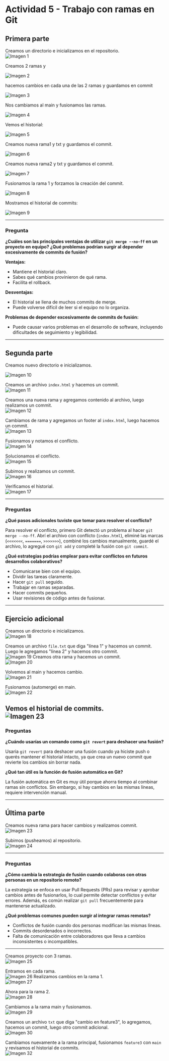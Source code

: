 # Actividad 5 - Trabajo con ramas en Git

## Primera parte

Creamos un directorio e inicializamos en el repositorio.  
![Imagen 1](https://github.com/AriusJoel1/DesarrolloDeSoftware/blob/main/actividad5/img/Imagen1.jpg)

Creamos 2 ramas y 

![Imagen 2](https://github.com/AriusJoel1/DesarrolloDeSoftware/blob/main/actividad5/img/Imagen2.jpg)

hacemos cambios en cada una de las 2 ramas y guardamos en commit

![Imagen 3](https://github.com/AriusJoel1/DesarrolloDeSoftware/blob/main/actividad5/img/Imagen3.jpg)

Nos cambiamos al main y fusionamos las ramas.  

![Imagen 4](https://github.com/AriusJoel1/DesarrolloDeSoftware/blob/main/actividad5/img/Imagen4.jpg)

Vemos el historial:  

![Imagen 5](https://github.com/AriusJoel1/DesarrolloDeSoftware/blob/main/actividad5/img/Imagen5.jpg)

Creamos nueva rama1 y txt y guardamos el commit.  

![Imagen 6](https://github.com/AriusJoel1/DesarrolloDeSoftware/blob/main/actividad5/img/Imagen6.jpg)

Creamos nueva rama2 y txt y guardamos el commit.  

![Imagen 7](https://github.com/AriusJoel1/DesarrolloDeSoftware/blob/main/actividad5/img/Imagen7.jpg)

Fusionamos la rama 1 y forzamos la creación del commit.

![Imagen 8](https://github.com/AriusJoel1/DesarrolloDeSoftware/blob/main/actividad5/img/Imagen8.jpg)

Mostramos el historial de commits:  

![Imagen 9](https://github.com/AriusJoel1/DesarrolloDeSoftware/blob/main/actividad5/img/Imagen9.jpg)

---

### Pregunta

**¿Cuáles son las principales ventajas de utilizar `git merge --no-ff` en un proyecto en equipo? ¿Qué problemas podrían surgir al depender excesivamente de commits de fusión?**

**Ventajas:**
- Mantiene el historial claro.
- Sabes qué cambios provinieron de qué rama.
- Facilita el rollback.

**Desventajas:**
- El historial se llena de muchos commits de merge.
- Puede volverse difícil de leer si el equipo no lo organiza.

**Problemas de depender excesivamente de commits de fusión:**
- Puede causar varios problemas en el desarrollo de software, incluyendo dificultades de seguimiento y legibilidad.

---

## Segunda parte

Creamos nuevo directorio e inicializamos.  

![Imagen 10](https://github.com/AriusJoel1/DesarrolloDeSoftware/blob/main/actividad5/img/Imagen10.jpg)


Creamos un archivo `index.html` y hacemos un commit.  
![Imagen 11](https://github.com/AriusJoel1/DesarrolloDeSoftware/blob/main/actividad5/img/Imagen11.jpg)

Creamos una nueva rama y agregamos contenido al archivo, luego realizamos un commit.  
![Imagen 12](https://github.com/AriusJoel1/DesarrolloDeSoftware/blob/main/actividad5/img/Imagen12.jpg)

Cambiamos de rama y agregamos un footer al `index.html`, luego hacemos un commit.  
![Imagen 13](https://github.com/AriusJoel1/DesarrolloDeSoftware/blob/main/actividad5/img/Imagen13.jpg)

Fusionamos y notamos el conflicto.  
![Imagen 14](https://github.com/AriusJoel1/DesarrolloDeSoftware/blob/main/actividad5/img/Imagen14.jpg)

Solucionamos el conflicto.  
![Imagen 15](https://github.com/AriusJoel1/DesarrolloDeSoftware/blob/main/actividad5/img/Imagen15.jpg)

Subimos y realizamos un commit.  
![Imagen 16](https://github.com/AriusJoel1/DesarrolloDeSoftware/blob/main/actividad5/img/Imagen16.jpg)

Verificamos el historial.  
![Imagen 17](https://github.com/AriusJoel1/DesarrolloDeSoftware/blob/main/actividad5/img/Imagen17.jpg)

---

### Preguntas

**¿Qué pasos adicionales tuviste que tomar para resolver el conflicto?**

Para resolver el conflicto, primero Git detectó un problema al hacer `git merge --no-ff`. Abrí el archivo con conflicto (`index.html`), eliminé las marcas (`<<<<<<<`, `=======`, `>>>>>>>`), combiné los cambios manualmente, guardé el archivo, lo agregué con `git add` y completé la fusión con `git commit`.

**¿Qué estrategias podrías emplear para evitar conflictos en futuros desarrollos colaborativos?**

- Comunicarse bien con el equipo.
- Dividir las tareas claramente.
- Hacer `git pull` seguido.
- Trabajar en ramas separadas.
- Hacer commits pequeños.
- Usar revisiones de código antes de fusionar.

---

## Ejercicio adicional

Creamos un directorio e inicializamos.  
![Imagen 18](https://github.com/AriusJoel1/DesarrolloDeSoftware/blob/main/actividad5/img/Imagen18.jpg)

Creamos un archivo `file.txt` que diga "línea 1" y hacemos un commit. Luego le agregamos "línea 2" y hacemos otro commit.  
![Imagen 19](https://github.com/AriusJoel1/DesarrolloDeSoftware/blob/main/actividad5/img/Imagen19.jpg)
Creamos otra rama y hacemos un commit.  
![Imagen 20](https://github.com/AriusJoel1/DesarrolloDeSoftware/blob/main/actividad5/img/Imagen20.jpg)

Volvemos al main y hacemos cambio.  
![Imagen 21](https://github.com/AriusJoel1/DesarrolloDeSoftware/blob/main/actividad5/img/Imagen21.jpg)

Fusionamos (automerge) en main.  
![Imagen 22](https://github.com/AriusJoel1/DesarrolloDeSoftware/blob/main/actividad5/img/Imagen22.jpg)

Vemos el historial de commits.  
![Imagen 23](https://github.com/AriusJoel1/DesarrolloDeSoftware/blob/main/actividad5/img/Imagen23.jpg)
---

### Preguntas

**¿Cuándo usarías un comando como `git revert` para deshacer una fusión?**

Usaria `git revert` para deshacer una fusión cuando ya hiciste push o querés mantener el historial intacto, ya que crea un nuevo commit que revierte los cambios sin borrar nada.

**¿Qué tan útil es la función de fusión automática en Git?**

La fusión automática en Git es muy útil porque ahorra tiempo al combinar ramas sin conflictos. Sin embargo, si hay cambios en las mismas líneas, requiere intervención manual.

---

## Última parte

Creamos nueva rama para hacer cambios y realizamos commit.  
![Imagen 23](https://github.com/AriusJoel1/DesarrolloDeSoftware/blob/main/actividad5/img/Imagen23.jpg)

Subimos (pusheamos) al repositorio.  
![Imagen 24](https://github.com/AriusJoel1/DesarrolloDeSoftware/blob/main/actividad5/img/Imagen24.jpg)

---

### Preguntas

**¿Cómo cambia la estrategia de fusión cuando colaboras con otras personas en un repositorio remoto?**

La estrategia se enfoca en usar Pull Requests (PRs) para revisar y aprobar cambios antes de fusionarlos, lo cual permite detectar conflictos y evitar errores. Además, es común realizar `git pull` frecuentemente para mantenerse actualizado.

**¿Qué problemas comunes pueden surgir al integrar ramas remotas?**

- Conflictos de fusión cuando dos personas modifican las mismas líneas.
- Commits desordenados o incorrectos.
- Falta de comunicación entre colaboradores que lleva a cambios inconsistentes o incompatibles.

---

Creamos proyecto con 3 ramas.  
![Imagen 25](https://github.com/AriusJoel1/DesarrolloDeSoftware/blob/main/actividad5/img/Imagen25.jpg)

Entramos en cada rama.  
![Imagen 26](https://github.com/AriusJoel1/DesarrolloDeSoftware/blob/main/actividad5/img/Imagen26.jpg)
Realizamos cambios en la rama 1.  
![Imagen 27](https://github.com/AriusJoel1/DesarrolloDeSoftware/blob/main/actividad5/img/Imagen27.jpg)

Ahora para la rama 2.  
![Imagen 28](https://github.com/AriusJoel1/DesarrolloDeSoftware/blob/main/actividad5/img/Imagen28.jpg)

Cambiamos a la rama main y fusionamos.  
![Imagen 29](https://github.com/AriusJoel1/DesarrolloDeSoftware/blob/main/actividad5/img/Imagen29.jpg)

Creamos un archivo `txt` que diga "cambio en feature3", lo agregamos, hacemos un commit, luego otro commit adicional.  
![Imagen 30](https://github.com/AriusJoel1/DesarrolloDeSoftware/blob/main/actividad5/img/Imagen30.jpg)

Cambiamos nuevamente a la rama principal, fusionamos `feature3` con `main` y revisamos el historial de commits.  
![Imagen 32](https://github.com/AriusJoel1/DesarrolloDeSoftware/blob/main/actividad5/img/Imagen32.jpg)
